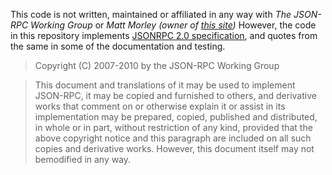 This code is not written, maintained or affiliated in any way with *The JSON-RPC Working Group* or *Matt Morley (owner of [this site](http://www.jsonrpc.org/specification))*
However, the code in this repository implements [JSONRPC 2.0 specification](http://www.jsonrpc.org/specification), and quotes from the same in some of the documentation and testing.

> Copyright (C) 2007-2010 by the JSON-RPC Working Group

> This document and translations of it may be used to implement JSON-RPC, it may be copied and furnished to others, and derivative works that comment on or otherwise explain it or assist in its implementation may be prepared, copied, published and distributed, in whole or in part, without restriction of any kind, provided that the above copyright notice and this paragraph are included on all such copies and derivative works. However, this document itself may not bemodified in any way.
